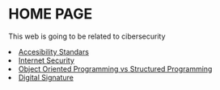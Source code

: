 


<h1><strong>HOME PAGE</strong></h1>
<p>This web is going to be related to cibersecurity</p>
<li><a href="accesibility_standars.html">Accesibility Standars</a></li>
<li><a href="internet_security.html">Internet Security</a></li>
<li><a href="oop_vs_sp.html">Object Oriented Programming vs Structured Programming</a></li>
<li><a href="digital_signature.html">Digital Signature</a></li>

